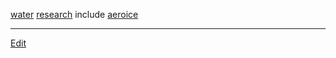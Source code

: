 ---
---
[water](/water)
[research](/research)
include [aeroice](/aeroice)


----
[Edit](https://github.com/vitroid/vitroid.github.io/edit/master/MD/エアロアイス.md)

